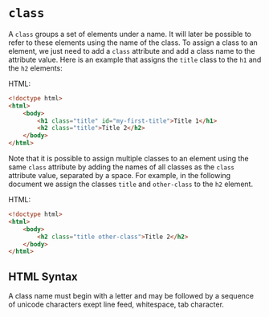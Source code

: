 # `class`

A `class` groups a set of elements under a name. It will later be possible to refer to these elements using the name of the class. To assign a class to an element, we just need to add a `class` attribute and add a class name to the attribute value. Here is an example that assigns the `title` class to the `h1` and the `h2` elements:

HTML:

``` html
<!doctype html>
<html>
    <body>
        <h1 class="title" id="my-first-title">Title 1</h1>
        <h2 class="title">Title 2</h2>
    </body>
</html>
```

Note that it is possible to assign multiple classes to an element using the same `class` attribute by adding the names of all classes as the `class` attribute value, separated by a space. For example, in the following document we assign the classes `title` and `other-class` to the `h2` element.

HTML:

``` html
<!doctype html>
<html>
    <body>
        <h2 class="title other-class">Title 2</h2>
    </body>
</html>
```

## HTML Syntax

A class name must begin with a letter and may be followed by a sequence of unicode characters exept line feed, whitespace, tab character. 
